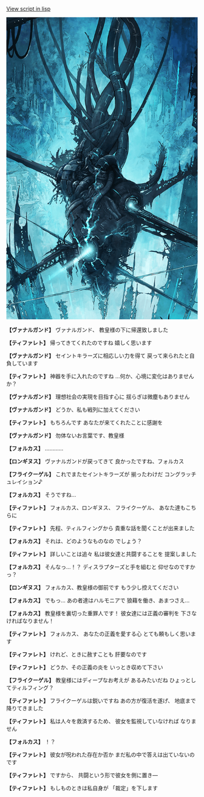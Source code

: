 [View script in lisp](../scripts/100902030.txt)

![underground_world.png](../images/backgrounds/underground_world.png)

**【ヴァナルガンド】**
ヴァナルガンド、
教皇様の下に帰還致しました

**【ティファレト】**
帰ってきてくれたのですね
嬉しく思います

**【ヴァナルガンド】**
セイントキラーズに相応しい力を得て
戻って来られたと自負しています

**【ティファレト】**
神器を手に入れたのですね
…何か、心境に変化はありませんか？

**【ヴァナルガンド】**
理想社会の実現を目指す心に
揺らぎは微塵もありません

**【ヴァナルガンド】**
どうか、私も戦列に加えてください

**【ティファレト】**
もちろんです
あなたが来てくれたことに感謝を

**【ヴァナルガンド】**
勿体ないお言葉です、教皇様

**【フォルカス】**
…………

**【ロンギヌス】**
ヴァナルガンドが戻ってきて
良かったですね、フォルカス

**【フライクーゲル】**
これでまたセイントキラーズが
揃ったわけだ
コングラッチュレイション♪

**【フォルカス】**
そうですね…

**【ティファレト】**
フォルカス、ロンギヌス、
フライクーゲル、
あなた達もこちらに

**【ティファレト】**
先程、ティルフィングから
貴重な話を聞くことが出来ました

**【フォルカス】**
それは、どのようなものなの
でしょう？

**【ティファレト】**
詳しいことは追々
私は彼女達と共闘することを
提案しました

**【フォルカス】**
そんなっ…！？
ディスラプターズと手を組むと
仰せなのですかっ？

**【ロンギヌス】**
フォルカス、教皇様の御前です
もう少し控えてください

**【フォルカス】**
でもっ…
あの者達はハルモニアで
狼藉を働き、あまつさえ…

**【フォルカス】**
教皇様を裏切った重罪人です！
彼女達には正義の審判を
下さなければなりません！

**【ティファレト】**
フォルカス、
あなたの正義を愛する心
とても頼もしく思います

**【ティファレト】**
けれど、ときに赦すことも
肝要なのです

**【ティファレト】**
どうか、その正義の炎を
いっとき収めて下さい

**【フライクーゲル】**
教皇様にはディープなお考えが
あるみたいだね
ひょっとしてティルフィング？

**【ティファレト】**
フライクーゲルは鋭いですね
あの方が復活を遂げ、
地底まで降りてきました

**【ティファレト】**
私は人々を救済するため、
彼女を監視していなければ
なりません

**【フォルカス】**
！？

**【ティファレト】**
彼女が呪われた存在か否か
まだ私の中で答えは出ていないのです

**【ティファレト】**
ですから、
共闘という形で彼女を側に置き―

**【ティファレト】**
もしものときは私自身が
「裁定」を下します